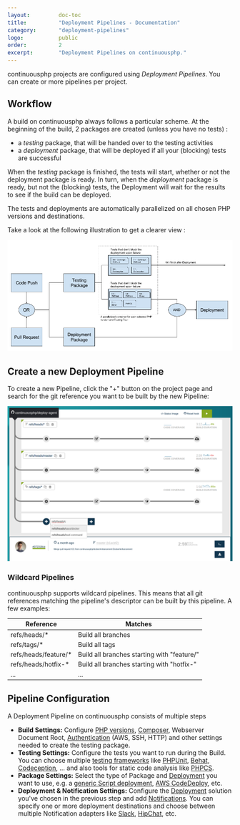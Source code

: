 ```yaml
---
layout:         doc-toc
title:          "Deployment Pipelines - Documentation"
category:       "deployment-pipelines"
logo:           public
order:          2
excerpt:        "Deployment Pipelines on continuousphp."
---
```

continuousphp projects are configured using *Deployment Pipelines*. You can create or more pipelines per project.

## Workflow

A build on continuousphp always follows a particular scheme. At the beginning of the build, 2 packages are created (unless you have no tests) :
* a *testing* package, that will be handed over to the testing activities
* a *deployment* package, that will be deployed if all your (blocking) tests are successful

When the *testing* package is finished, the tests will start, whether or not the deployment package is ready. In turn, when the *deployment* package is ready, but not the
(blocking) tests, the Deployment will wait for the results to see if the build can be deployed.

The tests and deployments are automatically parallelized on all chosen PHP versions and destinations.

Take a look at the following illustration to get a clearer view :

![workflow](/assets/doc/deployment-pipelines/workflow.png)

## Create a new Deployment Pipeline

To create a new Pipeline, click the "+" button on the project page and search for the git reference you want to be built by the new Pipeline:

![create a new pipeline](/assets/doc/deployment-pipelines/create-a-new-pipeline.png)

### Wildcard Pipelines

continuousphp supports wildcard pipelines. This means that all git references matching the pipeline's descriptor can be built by this pipeline. A few examples:

| Reference            | Matches                                     |
|----------------------|---------------------------------------------|
| refs/heads/*         | Build all branches                          |
| refs/tags/*          | Build all tags                              |
| refs/heads/feature/* | Build all branches starting with "feature/" |
| refs/heads/hotfix-*  | Build all branches starting with "hotfix-"  |
| ...                  | ...                                         |

## Pipeline Configuration

A Deployment Pipeline on continuousphp consists of multiple steps
* **Build Settings:** Configure [PHP versions](/documentation/php/), [Composer](/documentation/composer/), Webserver Document Root, [Authentication](/documentation/credentials-authentication/) (AWS, SSH, HTTP) and other settings needed to create the testing package.
* **Testing Settings:** Configure the tests you want to run during the Build. You can choose multiple [testing frameworks](/documentation/testing/) like [PHPUnit](/documentation/testing/phpunit/), [Behat](/documentation/testing/behat/), [Codeception](/documentation/testing/codeception/), ... and also tools for static code analysis like [PHPCS](/documentation/testing/phpcs/).
* **Package Settings:** Select the type of Package and [Deployment](https://continuousphp.com/documentation/deployment/) you want to use, e.g. a [generic Script deployment](/documentation/deployment/script/), [AWS CodeDeploy](/documentation/deployment/aws-code-deploy/), etc.
* **Deployment & Notification Settings:** Configure the [Deployment](https://continuousphp.com/documentation/deployment/) solution you've chosen in the previous step and add [Notifications](/documentation/notification/). You can specify one or more deployment destinations and choose between multiple Notification adapters like [Slack](/documentation/notification/slack/), [HipChat](/documentation/notification/hipchat/), etc.